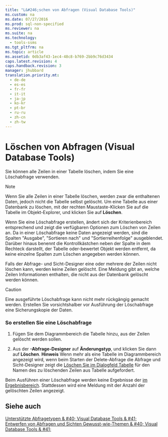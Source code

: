```yaml
---
title: "L&#246;schen von Abfragen (Visual Database Tools)"
ms.custom: na
ms.date: 07/27/2016
ms.prod: sql-non-specified
ms.reviewer: na
ms.suite: na
ms.technology: 
  - tools-ssms
ms.tgt_pltfrm: na
ms.topic: article
ms.assetid: 0db3af43-1ec4-48c8-b769-2bb9c76d3434
caps.latest.revision: 4
caps.handback.revision: 3
manager: jhubbard
translation.priority.mt: 
  - de-de
  - es-es
  - fr-fr
  - it-it
  - ja-jp
  - ko-kr
  - pt-br
  - ru-ru
  - zh-cn
  - zh-tw
---
```

# L&#246;schen von Abfragen (Visual Database Tools)
Sie können alle Zeilen in einer Tabelle löschen, indem Sie eine Löschabfrage verwenden.  
  
> [!NOTE]  
> Wenn Sie alle Zeilen in einer Tabelle löschen, werden zwar die enthaltenen Daten, jedoch nicht die Tabelle selbst gelöscht. Um eine Tabelle aus einer Datenbank zu löschen, mit der rechten Maustaste\-Klicken Sie auf die Tabelle im Objekt-Explorer, und klicken Sie auf **Löschen**.  
  
Wenn Sie eine Löschabfrage erstellen, ändert sich der Kriterienbereich entsprechend und zeigt die verfügbaren Optionen zum Löschen von Zeilen an. Da in einer Löschabfrage keine Daten angezeigt werden, sind die Spalten "Ausgabe", "Sortieren nach" und "Sortierreihenfolge" ausgeblendet. Darüber hinaus benennt die Kontrollkästchen neben der Spalte in dem Rechteck darstellt, der Tabelle oder\-bewertet Objekt werden entfernt, da keine einzelne Spalten zum Löschen angegeben werden können.  
  
Falls der Abfrage- und Sicht-Designer eine oder mehrere der Zeilen nicht löschen kann, werden keine Zeilen gelöscht. Eine Meldung gibt an, welche Zeilen Informationen enthalten, die nicht aus der Datenbank gelöscht werden können.  
  
> [!CAUTION]  
> Eine ausgeführte Löschabfrage kann nicht mehr rückgängig gemacht werden. Erstellen Sie vorsichtshalber vor Ausführung der Löschabfrage eine Sicherungskopie der Daten.  
  
### So erstellen Sie eine Löschabfrage  
  
1.  Fügen Sie dem Diagrammbereich die Tabelle hinzu, aus der Zeilen gelöscht werden sollen.  
  
2.  Aus der **-Abfrage-Designer** auf **Änderungstyp**, und klicken Sie dann auf **Löschen**. **Hinweis** Wenn mehr als eine Tabelle im Diagrammbereich angezeigt wird, wenn beim Starten der Delete-Abfrage die Abfrage und Sicht-Designer zeigt die [Löschen Sie im Dialogfeld Tabelle](../content/Delete-Table-Dialog-Box--Visual-Database-Tools-.md) für den Namen des zu löschenden Zeilen aus Tabelle aufgefordert.  
  
Beim Ausführen einer Löschabfrage werden keine Ergebnisse der [im Ergebnisbereich](../content/Results-Pane--Visual-Database-Tools-.md). Stattdessen wird eine Meldung mit der Anzahl der gelöschten Zeilen angezeigt.  
  
## Siehe auch  
[Unterstützte Abfragetypen & #40; Visual Database Tools & #41;](../content/Supported-Query-Types--Visual-Database-Tools-.md)  
[Entwerfen von Abfragen und Sichten Gewusst-wie-Themen & #40; Visual Database Tools & #41;](../content/Design-Queries-and-Views-How-to-Topics--Visual-Database-Tools-.md)  
  
